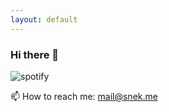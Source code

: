 ```yaml
---
layout: default
---
```


### Hi there 👋

![spotify](https://spotify-github-profile.vercel.app/api/view?uid=1167028490&cover_image=true&theme=natemoo-re&bar_color_cover=true)

 📫 How to reach me: mail@snek.me
